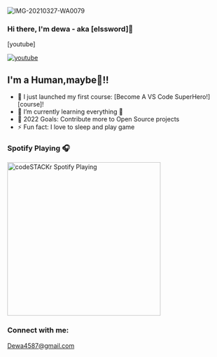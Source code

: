 ![IMG-20210327-WA0079](https://user-images.githubusercontent.com/48546605/113478649-5a9a0700-94b4-11eb-8885-2e4c98cc2b7c.jpg)



### Hi there, I'm dewa - aka [elssword]👋


[youtube] 

[![youtube](https://lh3.googleusercontent.com/-wOL9ZMCq8ik/AAAAAAAAAAI/AAAAAAAAAAA/AMZuucmj0Knzqqup682ZvGNvnGodAJFeEA/photo.jpg?sz=46)](https://youtube.com/channel/UCGE4mY4tJ0iyWJl-u2FEFkA)

## I'm a Human,maybe🤣!!

- 🔭 I just launched my first course: [Become A VS Code SuperHero!][course]!
- 🌱 I’m currently learning everything 🤣
- 🥅 2022 Goals: Contribute more to Open Source projects
- ⚡ Fun fact: I love to sleep and play game

### Spotify Playing 🎧

[<img src="https://now-playing-codestackr.vercel.app/api/spotify-playing" alt="codeSTACKr Spotify Playing" width="350" />](https://open.spotify.com/user/swyqyimdc12jajde4vpwd2x1b)

### Connect with me:
Dewa4587@gmail.com
